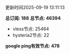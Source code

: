 更新时间2025-09-19 13:11:13

**总订阅: 188**
**总节点: 46394**
- vless节点: 25464
- hysteria2节点: 22

**google ping有效节点: 478**

